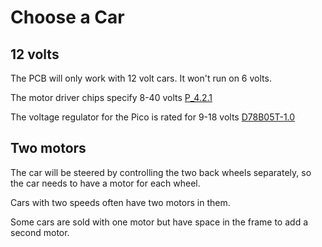 # Choose a Car
## 12 volts

The PCB will only work with 12 volt cars. It won't run on 6 volts.

The motor driver chips specify 8-40 volts [P_4.2.1](https://mm.digikey.com/Volume0/opasdata/d220001/medias/docus/781/IFX007T_Rev1.0_2018-02-21.pdf#G5.557706)

The voltage regulator for the Pico is rated for 9-18 volts [D78B05T-1.0](https://diwellshop.cafe24.com/web/DATASHEET/01_subtitle/4_POWER/2_DC-DC/D78B05T-1.0/D78B-1.0.pdf)

## Two motors

The car will be steered by controlling the two back wheels separately, so the car needs to have a motor for each wheel.

Cars with two speeds often have two motors in them.

Some cars are sold with one motor but have space in the frame to add a second motor. 
